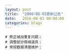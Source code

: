```yaml
---
layout: post
title:  "2006-08-02更新公告"
date:   2016-08-02 00:00:00
categories: blogs
---
```



<div class="post-content">
<p>
		
	# 修正城战重复问题；
	# 调整部分商城道具；
	# 常规数据清理维护；
	
</p>
<!--more-->
<p>
		
</p>

</div>